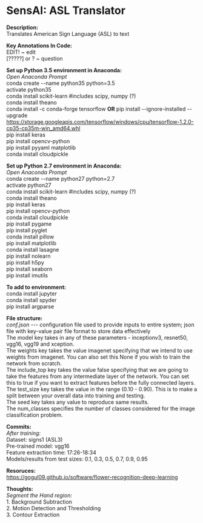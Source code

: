 # SensAI: ASL Translator

**Description:**
</br> Translates American Sign Language (ASL) to text

**Key Annotations In Code:**
</br> EDIT! ~ edit
</br> [?????] or ? ~ question

**Set up Python 3.5 environment in Anaconda:**
</br> *Open Anaconda Prompt*
</br> conda create --name python35 python=3.5
</br> activate python35
</br> conda install scikit-learn #includes scipy, numpy (?)
</br> conda install theano
</br> conda install -c conda-forge tensorflow **OR** pip install --ignore-installed --upgrade https://storage.googleapis.com/tensorflow/windows/cpu/tensorflow-1.2.0-cp35-cp35m-win_amd64.whl
</br> pip install keras
</br> pip install opencv-python
</br> pip install pyyaml matplotlib
</br> conda install cloudpickle

**Set up Python 2.7 environment in Anaconda:**
</br> *Open Anaconda Prompt*
</br> conda create --name python27 python=2.7
</br> activate python27
</br> conda install scikit-learn #includes scipy, numpy (?)
</br> conda install theano
</br> pip install keras
</br> pip install opencv-python
</br> conda install cloudpickle
</br> pip install pygame
</br> pip install pyglet
</br> conda install pillow
</br> pip install matplotlib
</br> conda install lasagne
</br> pip install nolearn
</br> pip install h5py
</br> pip install seaborn
</br> pip install imutils

**To add to environment:**
</br> conda install jupyter
</br> conda install spyder
</br> pip install argparse

**File structure:**
</br> *conf.json* --- configuration file used to provide inputs to entire system; json file with key-value pair file format to store data effectively
</br> The model key takes in any of these parameters - inceptionv3, resnet50, vgg16, vgg19 and xception.
</br> The weights key takes the value imagenet specifying that we intend to use weights from imagenet. You can also set this None if you wish to train the network from scratch.
</br> The include_top key takes the value false specifying that we are going to take the features from any intermediate layer of the network. You can set this to true if you want to extract features before the fully connected layers.
</br> The test_size key takes the value in the range (0.10 - 0.90). This is to make a split between your overall data into training and testing.
</br> The seed key takes any value to reproduce same results.
</br> The num_classes specifies the number of classes considered for the image classification problem.

**Commits:**
</br> *After training:*
</br> Dataset: signs1 (ASL3)
</br> Pre-trained model: vgg16
</br> Feature extraction time: 17:26-18:34
</br> Models/results from test sizes: 0.1, 0.3, 0.5, 0.7, 0.9, 0.95

**Resoruces:**
</br> https://gogul09.github.io/software/flower-recognition-deep-learning

**Thoughts:**
</br> *Segment the Hand region:*
</br> 1. Background Subtraction
</br> 2. Motion Detection and Thresholding
</br> 3. Contour Extraction
</br> 
</br> 